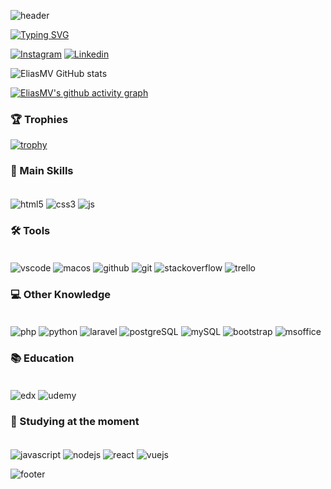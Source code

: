 ![header](https://capsule-render.vercel.app/api?type=waving&color=e4bf7a&height=200&width=100%&section=header&text=Elias%20Moya%20Viani&fontSize=40&animation=fadeIn&fontAlignY=30&desc=Full-Stack%20Developer&descAlignY=48&descAlign=50)

[![Typing SVG](https://readme-typing-svg.herokuapp.com/?color=fff&size=35&center=true&vCenter=true&width=850&lines=HELLO!+MY+NAME+IS+ELIAS+MOYA+VIANI;I'm+22+years+old;I'm+from+São+Paulo,+Brazil;BE+WELCOME!+:%29)](https://git.io/typing-svg)

[![Instagram](https://img.shields.io/badge/Instagram-E4405F?style=for-the-badge&logo=instagram&logoColor=white)](https://instagram.com/elliasmv)
[![Linkedin](https://img.shields.io/badge/LinkedIn-0077B5?style=for-the-badge&logo=linkedin&logoColor=white)](https://linkedin.com/in/elias-moya-viani)

![EliasMV GitHub stats](https://github-readme-stats.vercel.app/api?username=EliasMV&show_icons=true&theme=onedark&count_private=true)

<!-- ### Eliasmv's Contribution Graph -->

[![EliasMV's github activity graph](https://github-readme-activity-graph.vercel.app/graph?username=EliasMV&bg_color=282C34&color=e4bf7a&line=df6d74&point=e4bf7a&area=true&hide_border=false&radius=7&hide_title=false)](https://github.com/ashutosh00710/github-readme-activity-graph)

### 🏆 Trophies

[![trophy](https://github-profile-trophy.vercel.app/?username=EliasMV)](https://github.com/ryo-ma/github-profile-trophy)

### 🚀 Main Skills

<div style="display: inline-block"> <br />
  <img align="center" alt="html5" src="https://img.shields.io/badge/HTML5-E34F26?style=for-the-badge&logo=html5&logoColor=white">
  <img align="center" alt="css3" src="https://img.shields.io/badge/CSS3-1572B6?style=for-the-badge&logo=css3&logoColor=white">
  <img align="center" alt="js" src="https://img.shields.io/badge/JavaScript-323330?style=for-the-badge&logo=javascript&logoColor=F7DF1E">
</div><br />

### 🛠️ Tools

<div style="display: inline-block"> <br />
  <img align="center" alt="vscode" src="https://img.shields.io/badge/Visual_Studio_Code-0078D4?style=for-the-badge&logo=visual%20studio%20code&logoColor=white">
  <img align="center" alt="macos" src="https://img.shields.io/badge/mac%20os-000000?style=for-the-badge&logo=apple&logoColor=white">
  <img align="center" alt="github" src="https://img.shields.io/badge/GitHub-100000?style=for-the-badge&logo=github&logoColor=white">
  <img align="center" alt="git" src="https://img.shields.io/badge/GIT-E44C30?style=for-the-badge&logo=git&logoColor=white">
  <img align="center" alt="stackoverflow" src="https://img.shields.io/badge/Stack_Overflow-FE7A16?style=for-the-badge&logo=stack-overflow&logoColor=white">
  <img align="center"alt="trello"src="https://img.shields.io/badge/Trello-0052CC?style=for-the-badge&logo=trello&logoColor=white">
</div><br />

### 💻 Other Knowledge

<div style="display: inline-block"> <br />
  <img align="center" alt="php" src="https://img.shields.io/badge/PHP-777BB4?style=for-the-badge&logo=php&logoColor=white">
  <img align="center" alt="python" src="https://img.shields.io/badge/Python-14354C?style=for-the-badge&logo=python&logoColor=white">
  <img align="center" alt="laravel" src="https://img.shields.io/badge/Laravel-FF2D20?style=for-the-badge&logo=laravel&logoColor=white">
  <img align="center" alt="postgreSQL" src="https://img.shields.io/badge/PostgreSQL-316192?style=for-the-badge&logo=postgresql&logoColor=white">
  <img align="center" alt="mySQL" src="https://img.shields.io/badge/MySQL-00000F?style=for-the-badge&logo=mysql&logoColor=white">
  <img align="center" alt="bootstrap" src="https://img.shields.io/badge/Bootstrap-563D7C?style=for-the-badge&logo=bootstrap&logoColor=white">
  <img align="center" alt="msoffice" src="https://img.shields.io/badge/Microsoft_Office-D83B01?style=for-the-badge&logo=microsoft-office&logoColor=white">
</div><br />

### 📚 Education

<div style="display: inline-block"> <br />
  <img align="center" alt="edx" src="https://img.shields.io/badge/Edx-193A3E?style=for-the-badge&logo=edx&logoColor=white">
  <img align="center" alt="udemy" src="https://img.shields.io/badge/Udemy-EC5252?style=for-the-badge&logo=Udemy&logoColor=white">
</div>

### 📖 Studying at the moment

<div style="display: inline-block"> <br />
  <img align="center" alt="javascript" src="https://img.shields.io/badge/JavaScript-F7DF1E?style=for-the-badge&logo=javascript&logoColor=black">
  <img align="center" alt="nodejs" src="https://img.shields.io/badge/Node.js-43853D?style=for-the-badge&logo=node.js&logoColor=white">
  <img align="center" alt="react" src="https://img.shields.io/badge/React-20232A?style=for-the-badge&logo=react&logoColor=61DAFB">
  <img align="center" alt="vuejs" src="https://img.shields.io/badge/Vue.js-35495E?style=for-the-badge&logo=vue.js&logoColor=4FC08D">
</div>

![footer](https://capsule-render.vercel.app/api?type=waving&color=e4bf7a&height=200&width=100%&section=footer&animation=fadeIn)
